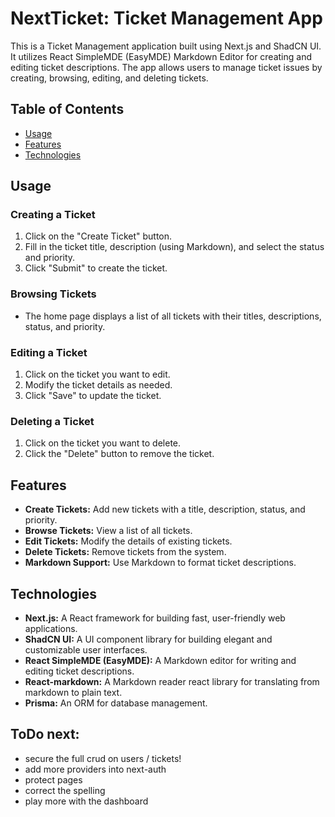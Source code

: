 # NextTicket: Ticket Management App

This is a Ticket Management application built using Next.js and ShadCN UI. It utilizes React SimpleMDE (EasyMDE) Markdown Editor for creating and editing ticket descriptions. The app allows users to manage ticket issues by creating, browsing, editing, and deleting tickets.

## Table of Contents

- [Usage](#usage)
- [Features](#features)
- [Technologies](#technologies)

## Usage

### Creating a Ticket

1. Click on the "Create Ticket" button.
2. Fill in the ticket title, description (using Markdown), and select the status and priority.
3. Click "Submit" to create the ticket.

### Browsing Tickets

- The home page displays a list of all tickets with their titles, descriptions, status, and priority.

### Editing a Ticket

1. Click on the ticket you want to edit.
2. Modify the ticket details as needed.
3. Click "Save" to update the ticket.

### Deleting a Ticket

1. Click on the ticket you want to delete.
2. Click the "Delete" button to remove the ticket.

## Features

- **Create Tickets:** Add new tickets with a title, description, status, and priority.
- **Browse Tickets:** View a list of all tickets.
- **Edit Tickets:** Modify the details of existing tickets.
- **Delete Tickets:** Remove tickets from the system.
- **Markdown Support:** Use Markdown to format ticket descriptions.

## Technologies

- **Next.js:** A React framework for building fast, user-friendly web applications.
- **ShadCN UI:** A UI component library for building elegant and customizable user interfaces.
- **React SimpleMDE (EasyMDE):** A Markdown editor for writing and editing ticket descriptions.
- **React-markdown:** A Markdown reader react library for translating from markdown to plain text. 
- **Prisma:** An ORM for database management.

## **ToDo next**:
- secure the full crud on users / tickets!
- add more providers into next-auth
- protect pages
- correct the spelling
- play more with the dashboard
